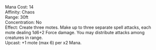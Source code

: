 Mana Cost: 14  
Affinity: Chaos  
Range: 30ft  
Concentration: No  
Effect: Create three motes. Make up to three separate spell attacks, each mote dealing 1d6+2 Force damage. You may distribute attacks among creatures in range.  
Upcast: +1 mote (max 6) per x2 Mana.